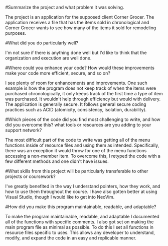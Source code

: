 #Summarize the project and what problem it was solving.

  The project is an application for the supposed client Corner Grocer. The application receives a file that has the items sold in chronological and Corner Grocer wants to see how many of the items it sold for remodeling purposes.

#What did you do particularly well?

  I'm not sure if there is anything done well but I'd like to think that the organization and execution are well done.

#Where could you enhance your code? How would these improvements make your code more efficient, secure, and so on?

  I see plenty of room for enhancements and improvements. One such example is how the program does not keep track of when the items were purchased chronologically, it only keeps track of the first time a type of item was purchased. It wouldn't help through efficiency but would with delivery. The application is generally secure. It follows general secure coding practices such as ACID (atomicity, consistency, isolation, durability).

#Which pieces of the code did you find most challenging to write, and how did you overcome this? what tools or resources are you adding to your support network?

  The most difficult part of the code to write was getting all of the menu functions inside of resource files and using them as intended. Specifically, there was an exception it would throw for one of the menu functions accessing a non-member item. To overcome this, I retyped the code with a few different methods and one didn't have issues.
  
#What skills from this project will be particularly transferable to other projects or coursework?

  I've greatly benefited in the way I understand pointers, how they work, and how to use them throughout the course. I have also gotten better at using Visual Studio, though I would like to get into NeoVim.

#How did you make this program maintainable, readable, and adaptable?

  To make the program maintainable, readable, and adaptable I documented all of the functions with specific comments. I also got set on making the main program file as minimal as possible. To do this I set all functions in resource files specific to uses. This allows any developer to understand, modify, and expand the code in an easy and replicable manner.
